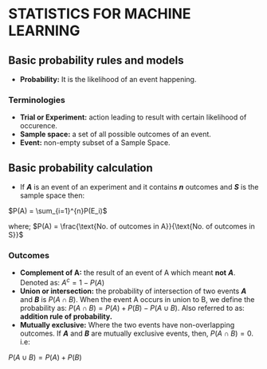 # STATISTICS FOR MACHINE LEARNING

## Basic probability rules and models

- **Probability:** It is the likelihood of an event happening.

### Terminologies

- **Trial or Experiment:** action leading to result with certain likelihood of occurence.
- **Sample space:** a set of all possible outcomes of an event.
- **Event:** non-empty subset of a Sample Space.

## Basic probability calculation

- If ***A*** is an event of an experiment and it contains ***n*** outcomes and ***S*** is the sample space then:

$P(A) = \sum_{i=1}^{n}P(E_i)$

where;
$P(A) = \frac{\text{No. of outcomes in A}}{\text{No. of outcomes in S}}$

### Outcomes

- **Complement of A:**  the result of an event of A which meant **not** ***A***. Denoted as:
${A}^{c} = 1 - {P(A)}$
- **Union or intersection:** the probability of intersection of two events ***A*** and ***B*** is $P(A \cap B)$. When the event A occurs in union to B, we define the probability as: $P(A \cap B) = P(A) + P(B) - P(A \cup B)$. Also referred to as: **addition rule of probability.**
- **Mutually exclusive:** Where the two events have non-overlapping outcomes.  If ***A*** and ***B*** are mutually exclusive events, then, $P(A \cap B) = 0$. i.e:

$P(A \cup B) = P(A)  + P(B)$
